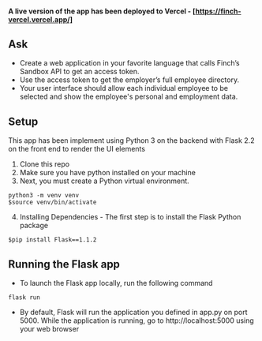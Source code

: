 #### A live version of the app has been deployed to Vercel - [https://finch-vercel.vercel.app/]

## Ask 
+ Create a web application in your favorite language that calls Finch’s Sandbox API to get an access token.
+ Use the access token to get the employer’s full employee directory.
+ Your user interface should allow each individual employee to be selected and show the employee's personal and employment data.



## Setup
This app has been implement using Python 3 on the backend with Flask 2.2 on the front end to render the UI elements

1. Clone this repo
2. Make sure you have python installed on your machine
3. Next, you must create a Python virtual environment.
```
python3 -m venv venv
$source venv/bin/activate
```
4. Installing Dependencies - The first step is to install the Flask Python package
```
$pip install Flask==1.1.2
```

## Running the Flask app
+ To launch the Flask app locally, run the following command
```
flask run
```
+ By default, Flask will run the application you defined in app.py on port 5000. While the application is running, go to http://localhost:5000 using your web browser